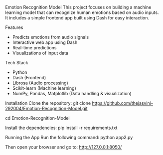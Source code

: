 Emotion Recognition Model 
This project focuses on building a machine learning model that can recognize human emotions based on audio inputs.
It includes a simple frontend app built using Dash for easy interaction.

Features
- Predicts emotions from audio signals 
- Interactive web app using Dash
- Real-time predictions
- Visualizations of input data

Tech Stack
- Python
- Dash (Frontend)
- Librosa (Audio processing)
- Scikit-learn (Machine learning)
- NumPy, Pandas, Matplotlib (Data handling & visualization)

Installation
Clone the repository:
git clone https://github.com/thejasvini-292004/Emotion-Recognition-Model.git

cd Emotion-Recognition-Model

Install the dependencies:
pip install -r requirements.txt

Running the App
Run the following command:
python app2.py

Then open your browser and go to:
http://127.0.0.1:8050/
